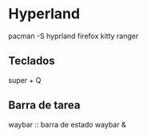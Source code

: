 # Hyperland

pacman -S hyprland firefox kitty ranger


## Teclados
super + Q


## Barra de tarea
waybar :: barra de estado
waybar & 


